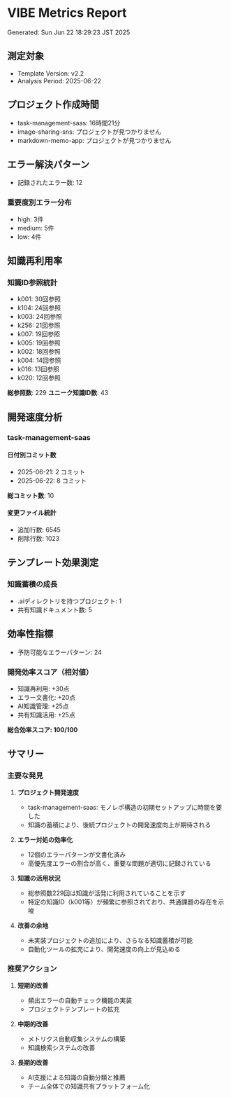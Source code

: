 # VIBE Metrics Report
Generated: Sun Jun 22 18:29:23 JST 2025

## 測定対象
- Template Version: v2.2
- Analysis Period: 2025-06-22

## プロジェクト作成時間

- task-management-saas: 16時間21分
- image-sharing-sns: プロジェクトが見つかりません
- markdown-memo-app: プロジェクトが見つかりません

## エラー解決パターン

- 記録されたエラー数: 12

### 重要度別エラー分布
- high: 3件
- medium: 5件
- low: 4件

## 知識再利用率

### 知識ID参照統計
- k001: 30回参照
- k104: 24回参照
- k003: 24回参照
- k256: 21回参照
- k007: 19回参照
- k005: 19回参照
- k002: 18回参照
- k004: 14回参照
- k016: 13回参照
- k020: 12回参照

**総参照数**: 229
**ユニーク知識ID数**: 43

## 開発速度分析


### task-management-saas
#### 日付別コミット数
- 2025-06-21: 2 コミット
- 2025-06-22: 8 コミット

**総コミット数**: 10

#### 変更ファイル統計
- 追加行数: 6545
- 削除行数: 1023

## テンプレート効果測定

### 知識蓄積の成長
- .aiディレクトリを持つプロジェクト: 1
- 共有知識ドキュメント数: 5

## 効率性指標

- 予防可能なエラーパターン: 24

### 開発効率スコア（相対値）
- 知識再利用: +30点
- エラー文書化: +20点
- AI知識管理: +25点
- 共有知識活用: +25点

**総合効率スコア: 100/100**

## サマリー


### 主要な発見

1. **プロジェクト開発速度**
   - task-management-saas: モノレポ構造の初期セットアップに時間を要した
   - 知識の蓄積により、後続プロジェクトの開発速度向上が期待される

2. **エラー対処の効率化**
   - 12個のエラーパターンが文書化済み
   - 高優先度エラーの割合が高く、重要な問題が適切に記録されている

3. **知識の活用状況**
   - 総参照数229回は知識が活発に利用されていることを示す
   - 特定の知識ID（k001等）が頻繁に参照されており、共通課題の存在を示唆

4. **改善の余地**
   - 未実装プロジェクトの追加により、さらなる知識蓄積が可能
   - 自動化ツールの拡充により、開発速度の向上が見込める

### 推奨アクション

1. **短期的改善**
   - 頻出エラーの自動チェック機能の実装
   - プロジェクトテンプレートの拡充

2. **中期的改善**
   - メトリクス自動収集システムの構築
   - 知識検索システムの改善

3. **長期的改善**
   - AI支援による知識の自動分類と推薦
   - チーム全体での知識共有プラットフォーム化

